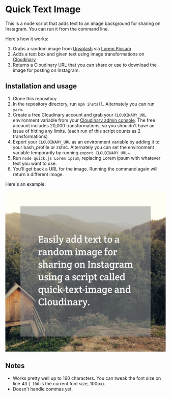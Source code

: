 # Quick Text Image

This is a node script that adds text to an image background for sharing on Instagram. You can run it from the command line.

Here's how it works:

1. Grabs a random image from [Unsplash](https://unsplash.com) via [Lorem Picsum](https://picsum.photos)
2. Adds a text box and given text using image transformations on [Cloudinary](https://cloudinary.com)
3. Returns a Cloudinary URL that you can share or use to download the image for posting on Instagram.

## Installation and usage

1. Clone this repository
1. In the repository directory, run `npm install`. Alternately you can run `yarn`.
1. Create a free Cloudinary account and grab your `CLOUDINARY_URL` environment variable from your [Cloudinary admin console](https://cloudinary.com/console). The free account includes 20,000 transformations, so you shouldn't have an issue of hitting any limits. (each run of this script counts as 2 transformations)
1. Export your `CLOUDINARY_URL` as an environment variable by adding it to your bash_profile or zshrc. Alternately you can set the environment variable temporarily by running `export CLOUDINARY_URL=...`
1. Run `node quick.js Lorem ipsum`, replacing Lorem ipsum with whatever text you want to use.
1. You'll get back a URL for the image. Running the command again will return a different image.

Here's an example:

![](example.jpeg)

## Notes

* Works pretty well up to 160 characters. You can tweak the font size on line 43 (`_100` is the current font size, 100px).
* Doesn't handle commas yet.
